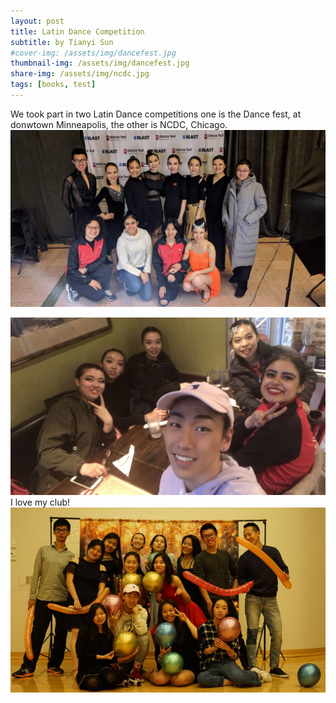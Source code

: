 ```yaml
---
layout: post
title: Latin Dance Competition
subtitle: by Tianyi Sun
#cover-img: /assets/img/dancefest.jpg
thumbnail-img: /assets/img/dancefest.jpg
share-img: /assets/img/ncdc.jpg
tags: [books, test]
---
```

We took part in two Latin Dance competitions one is the Dance fest, at donwtown Minneapolis, the other is NCDC, Chicago.
![](/assets/img/dancefest.jpg)

![](/assets/img/ncdc.jpg)
I love my club!
![](/assets/img/latindance1.jpg)
